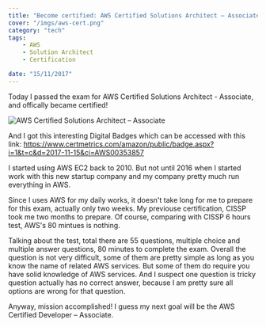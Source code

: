 ```yaml
---
title: "Become certified: AWS Certified Solutions Architect – Associate"
cover: "/imgs/aws-cert.png"
category: "tech"
tags:
    - AWS
    - Solution Architect
    - Certification

date: "15/11/2017"
---
```


Today I passed the exam for AWS Certified Solutions Architect - Associate, and offically became certified!

![AWS Certified Solutions Architect – Associate](https://jackywu.ca/imgs/aws-cert.png)

And I got this interesting Digital Badges which can be accessed with this link:
https://www.certmetrics.com/amazon/public/badge.aspx?i=1&t=c&d=2017-11-15&ci=AWS00353857

I started using AWS EC2 back to 2010. But not until 2016 when I started work with this new startup company and my company pretty much run everything in AWS.

Since I uses AWS for my daily works, it doesn't take long for me to prepare for this exam, actually only two weeks. My previouse certification, CISSP took me two months to prepare. Of course, comparing with CISSP 6 hours test, AWS's 80 mintues is nothing.

Talking about the test, total there are 55 questions, multiple choice and multiple answer questions, 80 minutes to complete the exam. Overall the question is not very difficult, some of them are pretty simple as long as you know the name of related AWS services. But some of them do require you have solid knowledge of AWS services. And I suspect one question is tricky question actually has no correct answer, because I am pretty sure all options are wrong for that question.

Anyway, mission accomplished! I guess my next goal will be the AWS Certified Developer – Associate. 